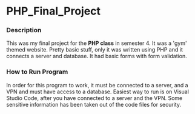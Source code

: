 # PHP_Final_Project

### Description
This was my final project for the **PHP class** in semester 4. It was a 'gym' themed website. Pretty basic stuff, only it was written using PHP and it connects a server and database. It had basic forms with form validation.

### How to Run Program
In order for this program to work, it must be connected to a server, and a VPN and must have access to a database. Easiest way to run is on Visual Studio Code, after you have connected to a server and the VPN.
Some sensitive information has been taken out of the code files for security. 
